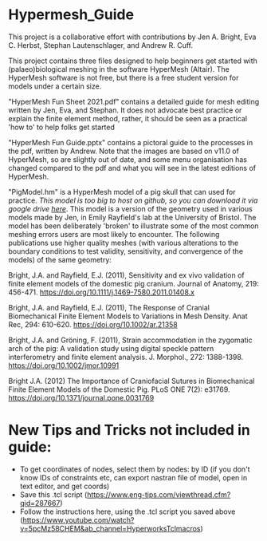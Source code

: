 # Hypermesh_Guide

This project is a collaborative effort with contributions by Jen A. Bright, Eva C. Herbst, Stephan Lautenschlager, and Andrew R. Cuff.

This project contains three files designed to help beginners get started with (palaeo)biological meshing in the software HyperMesh (Altair). The HyperMesh software is not free, but there is a free student version for models under a certain size.

"HyperMesh Fun Sheet 2021.pdf" contains a detailed guide for mesh editing written by Jen, Eva, and Stephan. It does not advocate best practice or explain the finite element method, rather, it should be seen as a practical 'how to' to help folks get started

"HyperMesh Fun Guide.pptx" contains a pictoral guide to the processes in the pdf, written by Andrew. Note that the images are based on v11.0 of HyperMesh, so are slightly out of date, and some menu organisation has changed compared to the pdf and what you will see in the latest editions of HyperMesh.

"PigModel.hm" is a HyperMesh model of a pig skull that can used for practice. *This model is too big to host on github, so you can download it via google drive [here](https://drive.google.com/file/d/1lJ0g7VEtlw2RgzJ5wfUJGEdp9o8i8XKU/view?usp=sharing)*. This model is a version of the geometry used in various models made by Jen, in Emily Rayfield's lab at the University of Bristol. The model has been deliberately 'broken' to illustrate some of the most common meshing errors users are most likely to encounter. The following publications use higher quality meshes (with various alterations to the boundary conditions to test validity, sensitivity, and convergence of the models) of the same geometry:

Bright, J.A. and Rayfield, E.J. (2011), Sensitivity and ex vivo validation of finite element models of the domestic pig cranium. Journal of Anatomy, 219: 456-471. https://doi.org/10.1111/j.1469-7580.2011.01408.x

Bright, J.A. and Rayfield, E.J. (2011), The Response of Cranial Biomechanical Finite Element Models to Variations in Mesh Density. Anat Rec, 294: 610-620. https://doi.org/10.1002/ar.21358

Bright, J.A. and Gröning, F. (2011), Strain accommodation in the zygomatic arch of the pig: A validation study using digital speckle pattern interferometry and finite element analysis. J. Morphol., 272: 1388-1398. https://doi.org/10.1002/jmor.10991

Bright J.A. (2012) The Importance of Craniofacial Sutures in Biomechanical Finite Element Models of the Domestic Pig. PLoS ONE 7(2): e31769. https://doi.org/10.1371/journal.pone.0031769


# New Tips and Tricks not included in guide:

- To get coordinates of nodes, select them by nodes: by ID (if you don't know IDs of constraints etc, can export nastran file of model, open in text editor, and get coords)
- Save this .tcl script (https://www.eng-tips.com/viewthread.cfm?qid=287667)
- Follow the instructions here, using the .tcl script you saved above (https://www.youtube.com/watch?v=5pcMz58CHEM&ab_channel=HyperworksTclmacros)
